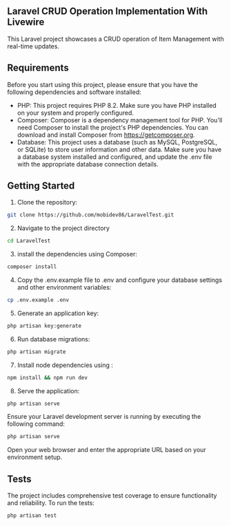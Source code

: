 ## Laravel CRUD Operation Implementation With Livewire

This Laravel project showcases a CRUD operation of Item Management with real-time updates.

## Requirements

Before you start using this project, please ensure that you have the following dependencies and software installed:

- PHP: This project requires PHP 8.2. Make sure you have PHP installed on your system and properly configured.
- Composer: Composer is a dependency management tool for PHP. You'll need Composer to install the project's PHP dependencies. You can download and install Composer from https://getcomposer.org.
- Database: This project uses a database (such as MySQL, PostgreSQL, or SQLite) to store user information and other data. Make sure you have a database system installed and configured, and update the .env file with the appropriate database connection details.

## Getting Started

1. Clone the repository:
```bash
git clone https://github.com/mobidev86/LaravelTest.git
```
2. Navigate to the project directory
```bash
cd LaravelTest
```
3. install the dependencies using Composer:
```bash
composer install
```
4. Copy the .env.example file to .env and configure your database settings and other environment variables:
```bash
cp .env.example .env
```
5. Generate an application key:
```bash
php artisan key:generate
```
6. Run database migrations:
```bash
php artisan migrate
```
7. Install node dependencies using :
```bash
npm install && npm run dev
```
8. Serve the application:
```bash
php artisan serve
```

Ensure your Laravel development server is running by executing the following command:
```bash
php artisan serve
```
Open your web browser and enter the appropriate URL based on your environment setup.

## Tests
The project includes comprehensive test coverage to ensure functionality and reliability. To run the tests:
```bash
php artisan test
```
